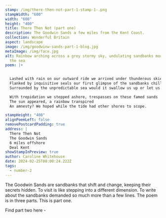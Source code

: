 ```yaml
---
stamp: /img/there-then-not-part-1-stamp-1-.png
stampWidth: "600"
width: "600"
height: "400"
title: There Then Not (part one)
description: The Goodwin Sands a few miles from the Kent Coast.
collection: Wonderful Britain
aspect: landscape
image: /img/goodwinw-sands-part-1-blog.jpg
metaImage: /img/face.jpg
alt: Rainbow arching across a grey stormy sky, undulating sandbanks moulded by
  the sea
poem: |+
  

  Lashed with rain on our outward ride we arrived under thunderous skies
  Flanked by inquisitive seals our first glimpse of the sandbanks chilled
  Surrounded by the unpredictable sea would it swallow us up or let us be?

  With trepidation we stepped ashore, trespasses on these famed sands
  The sun appeared, a rainbow transpired
  An amnesty? We hoped while the tide had other shores to scope.

stampHeight: "400"
alignPoemLeft: false
removePostcardPadding: true
address: |
  There Then Not
  The Goodwin Sands
  6 miles offshore 
  Deal Kent
showStampInPreview: true
author: Caroline Whitehouse
date: 2024-02-25T08:00:24.222Z
tags:
  - number-2
---
```

The Goodwin Sands are sandbanks that shift and change, keeping their secrets hidden. 
To visit is like stepping into a different dimension. To write about the sandbanks demanded so much more than a few lines. The poem is in three parts. This is part one.

Find part two here -